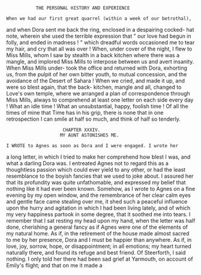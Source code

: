                THE PERSONAL HISTORY AND EXPERIENCE

    When we had our first great quarrel (within a week of our betrothal),
 and when Dora sent me back the ring, enclosed in a despairing cocked-
 hat note, wherein she used the terrible expression that " our love had
 begun in folly, and ended in madness ! " which dreadful words occasioned
 me to tear my hair, and cry that all was over !
    When, under cover of the night, I flew to Miss Mills, whom I saw by
 stealth in a back kitchen where there was a mangle, and implored Miss
Mills to interpose between us and avert insanity. When Miss Mills under-
took the office and returned with Dora, exhorting us, from the pulpit of
her own bitter youth, to mutual concession, and the avoidance of the Desert
of Sahara !
    When we cried, and made it up, and were so blest again, that the back-
kitchen, mangle and all, changed to Love's own temple, where we arranged
a plan of correspondence through Miss Mills, always to comprehend at
least one letter on each side every day !
    What an idle time ! What an unsubstantial, happy, foolish time ! Of all
the times of mine that Time has in his grip, there is none that in one
retrospection I can smile at half so much, and think of half so tenderly.




                         CHAPTER XXXIV.
                        MY AUNT ASTONISHES ME.

    I WROTE to Agnes as soon as Dora and I were engaged. I wrote her
 a long letter, in which I tried to make her comprehend how blest I was,
 and what a darling Dora was. I entreated Agnes not to regard this as
 a thoughtless passion which could ever yield to any other, or had the
 least resemblance to the boyish fancies that we used to joke about. I
 assured her that its profundity was quite unfathomable, and expressed my
 belief that nothing like it had ever been known.
    Somehow, as I wrote to Agnes on a fine evening by my open window,
 and the remembrance of her clear calm eyes and gentle face came stealing
 over me, it shed such a peaceful influence upon the hurry and agitation
 in which I had been living lately, and of which my very happiness partook
in some degree, that it soothed me into tears. I remember that I sat
 resting my head upon my hand, when the letter was half done, cherishing
 a general fancy as if Agnes were one of the elements of my natural home.
 As if, in the retirement of the house made almost sacred to me by her
presence, Dora and I must be happier than anywhere. As if, in love,
joy, sorrow, hope, or disappointment; in all emotions; my heart turned
 naturally there, and found its refuge and best friend.
    Of Steerforth, I said nothing. I only told her there had been sad grief
 at Yarmouth, on account of Emily's flight; and that on me it made a
